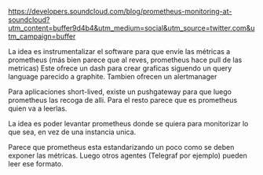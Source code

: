 https://developers.soundcloud.com/blog/prometheus-monitoring-at-soundcloud?utm_content=buffer9d4b4&utm_medium=social&utm_source=twitter.com&utm_campaign=buffer

La idea es instrumentalizar el software para que envíe las métricas a prometheus (más bien parece que al reves, prometheus hace pull de las metricas)
Este ofrece un dash para crear graficas siguendo un query language parecido a graphite.
Tambien ofrecen un alertmanager

Para aplicaciones short-lived, existe un pushgateway para que luego prometheus las recoga de alli.
Para el resto parece que es prometheus quien va a leerlas.

La idea es poder levantar prometheus donde se quiera para monitorizar lo que sea, en vez de una instancia unica.


Parece que prometheus esta estandarizando un poco como se deben exponer las métricas.
Luego otros agentes (Telegraf por ejemplo) pueden leer ese formato.
